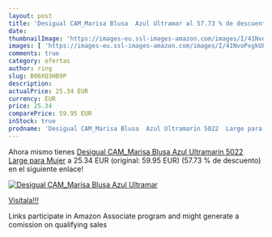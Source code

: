 ```yaml
---
layout: post
title: 'Desigual CAM_Marisa Blusa  Azul Ultramar al 57.73 % de descuento'
date: 
thumbnailImage: 'https://images-eu.ssl-images-amazon.com/images/I/41NvoPxgkUL._SL200_.jpg'
images: [ 'https://images-eu.ssl-images-amazon.com/images/I/41NvoPxgkUL._SL200_.jpg' ]
comments: true
category: ofertas
author: ring
slug: B06XQ3HB9P
description:
actualPrice: 25.34 EUR
currency: EUR
price: 25.34
comparePrice: 59.95 EUR
inStock: true
prodname: 'Desigual CAM_Marisa Blusa  Azul Ultramarin 5022  Large para Mujer'
---
```


Ahora mismo tienes [Desigual CAM_Marisa Blusa  Azul Ultramarin 5022  Large para Mujer](https://www.amazon.es/dp/B06XQ3HB9P/?tag=tolees-21) a 25.34 EUR (original: 59.95 EUR) (57.73 %  de descuento) en el siguiente enlace!

[![Desigual CAM_Marisa Blusa  Azul Ultramar](https://images-eu.ssl-images-amazon.com/images/I/41NvoPxgkUL._SL200_.jpg)](https://www.amazon.es/dp/B06XQ3HB9P/?tag=tolees-21)

[Visítala!!!](https://www.amazon.es/dp/B06XQ3HB9P/?tag=tolees-21)

Links participate in Amazon Associate program and might generate a comission on qualifying sales

